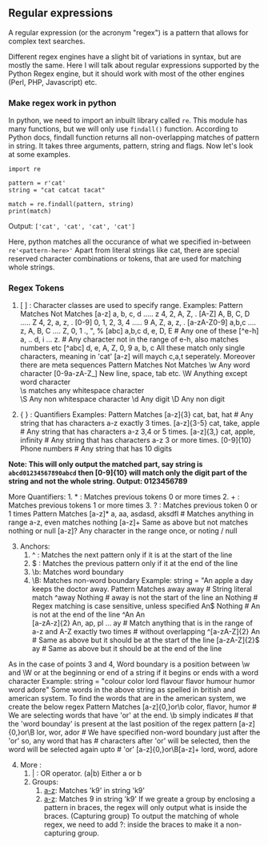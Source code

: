 ## Regular expressions
A regular expression (or the acronym "regex") is a pattern that allows for complex text searches.

Different regex engines have a slight bit of variations in syntax, but are mostly the same.
Here I will talk about regular expressions supported by the Python Regex engine, but it should 
work with most of the other engines (Perl, PHP, Javascript) etc.

### Make regex work in python
In python, we need to import an inbuilt library called `re`. This module has many functions, but we will
only use `findall()` function.
According to Python docs, findall function returns all non-overlapping matches of pattern in string.
It takes three arguments, pattern, string and flags. Now let's look at some examples.

```python3
import re

pattern = r'cat'
string = "cat catcat tacat"

match = re.findall(pattern, string)
print(match)
```
Output: `['cat', 'cat', 'cat', 'cat']`

Here, python matches all the occurance of what we specified in-between `re'<pattern-here>'`
Apart from literal strings like cat, there are special reserved character combinations or tokens, that 
are used for matching whole strings.

### Regex Tokens
1. [ ] : Character classes are used to specify range.
Examples:
	Pattern 	Matches					Not Matches
	[a-z] 		a, b, c, d ..... z			4, 2, A, Z, .
	[A-Z]		A, B, C, D ..... Z			4, 2, a, z, .
	[0-9] 		0, 1, 2, 3, 4 ..... 9			A, Z, a, z, .
	[a-zA-Z0-9] 	a,b,c .... z, A, B, C .... Z, 0, 1	., \", %
	[abc]		a,b,c					d, e, D, E		# Any one of these
	[^e-h]		a, ..  d, i ... z.						# Any character not in 
											the range of e-h, also 
											matches numbers etc
	[^abc]		d, e, A, Z, 0, 9			a, b, c
All these match only single characters, meaning in 'cat' [a-z] will maych c,a,t seperately.
Moreover there are meta sequences
	Pattern		Matches					Not Matches
	\w		Any word character [0-9a-zA-Z_]			New line, space, tab etc.
	\W		Anything except word character				
	\s		matches any whitespace character		
	\S		Any non whitespace character 
	\d		Any digit
	\D		Any non digit
	

2. { } : Quantifiers
Examples:
	Pattern		Matches
	[a-z]{3}	cat, bat, hat 		# Any string that has characters a-z exactly 3 times.
	[a-z]{3-5}	cat, take, apple	# Any string that has characters a-z 3,4 or 5 times.
	[a-z]{3,}	cat, apple, infinity	# Any string that has characters a-z 3 or more times.
	[0-9]{10}	Phone numbers		# Any string that has 10 digits

**Note: This will only output the matched part, say string is `abcd01234567890abcd` then [0-9]{10} will match only the 
digit part of the string and not the whole string. Output: 0123456789**

More Quantifiers:
	1. * : Matches previous tokens 0 or more times
	2. + : Matches previous tokens 1 or more times
	3. ? : Matches previous token 0 or 1 times
	Pattern		Matches
	[a-z]*		a, aa, asdasd, aksdfl	# Matches anything in range a-z, even matches nothing
	[a-z]+		Same as above but not matches nothing or null
	[a-z]?		Any character in the range once, or noting / null

3. Anchors:
	1. ^ : Matches the next pattern only if it is at the start of the line
	2. $ : Matches the previous pattern only if it at the end of the line
	3. \b: Matches word boundary
	4. \B: Matches non-word boundary
Example:
	string = "An apple a day keeps the doctor away.
	Pattern		Matches
	away		away			# String literal match
	^away		Nothing			# away is not the start of the line
	an		Nothing			# Regex matching is case sensitive, unless specified
	An$		Nothing			# An is not at the end of the line
	^An		An			
	[a-zA-z]{2}	An, ap, pl ... ay	# Match anything that is in the range of a-z and A-Z exactly two times
						# without overlapping
	^[a-zA-Z]{2}	An			# Same as above but it should be at the start of the line
	[a-zA-Z]{2}$	ay			# Same as above but it should be at the end of the line

As in the case of points 3 and 4, Word boundary is a position between \w and \W or at the beginning or end of a string 
if it begins or ends with a word character
Example:
	string = "colour color lord flavour flavor humour humor word adore"
	Some words in the above string as spelled in british and american system. To find the words that are in the 
	american system, we create the below regex
	Pattern			Matches
	[a-z]{0,}or\b		color, flavor, humor	# We are selecting words that have 'or' at the end. \b simply indicates
							# that the 'word bounday' is present at the last position of the regex pattern
	[a-z]{0,}or\B 		lor, wor, ador		# We have specified non-word boundary just after the 'or' so, any word that has
							# characters after 'or' will be selected, then the word will be selected again upto
							# 'or'
	[a-z]{0,}or\B[a-z]+	lord, word, adore	

4. More :
	1. | : OR operator. (a|b) Either a or b
	2. Groups:
		1. [a-z](?:[0-9]): Matches 'k9' in string 'k9'
		2. [a-z]([0-9]):   Matches 9 in string 'k9'
	   If we greate a group by enclosing a pattern in braces, the regex will only output what is inside the braces. (Capturing group)
	   To output the matching of whole regex, we need to add ?: inside the braces to make it a non-capturing group.

